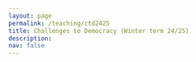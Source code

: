 ```yaml
---
layout: page
permalink: /teaching/ctd2425
title: Challenges to Democracy (Winter term 24/25)
description: 
nav: false
---
```


<html lang="en">
<head>
    <meta charset="UTF-8">
    <meta name="viewport" content="width=device-width, initial-scale=1.0">
    <title>Fancy Table</title>
    <style>
        .fancy-table {
            width: 100%;
            border-collapse: collapse;
            text-align: left;
            vertical-align: top;
        }
        .fancy-table th, .fancy-table td {
            padding: 12px;
            border: 1px solid #ddd;
            text-align: left;
            vertical-align: top;
        }
        .fancy-table th {
            background-color: #f4f4f4;
            font-weight: bold;
        }
        .fancy-table tr:nth-child(even) {
            background-color: #f9f9f9;
        }
        .fancy-table tr:hover {
            background-color: #f1f1f1;
        }

        .plain-table {
            width: 100%;
            text-align: left;
            vertical-align: top;
        }
        .plain-table th, .plain-table td {
            padding: 12px;
        }
    </style>
</head>
<body>
    <h3>Content</h3><br>
    <p>The seminar seeks to analyse the current challenges democratic regimes face. It is structured along three blocks. In the first block, we will learn about the essential features of a democracy and discover what shapes the quality of democracy. In a second block, we will engage with different empirical analyses of the current state of democratization and democratic systems. We will zero in on how institutions are sidelined; how actors, such as far-right parties, challenge democracies; and how democracy is threatened by crises. In the third block, we will look at potential solutions and scenarios of how democracy could cope with the current challenges. </p>
    You can download the most recent version of the syllabus <a href="{{ site.url }}assets/pdf/ctd2425/ctd_syllabus.pdf">here</a>.
    <br>

	The seminar takes place weekly, on Wednesday (12:15-13:45) in seminar room SCH 100.107.  
    <br>	
	<br>
	<h3>Material</h3>
	<br>
	<h4>Week 1: Introduction</h4>
	In this session, we will get to know each other and discuss some logistics about the seminar. Moreover, a brief introduction into the topic is given.  <br>
	<br>
	<a href="{{ site.url }}assets/pdf/ctd2425/introduction.pdf">Slides</a> <br>
	<br>
	<h4>Week 2: Concepts</h4>
	The second week is all about concepts on democracy. We will discuss different levels of abstraction in defining democracy and talk about the tension between some democratic principles.  <br>
	<br>
	<a href="{{ site.url }}assets/pdf/ctd2425/concepts.pdf">Slides</a><br>
	<br>
	<h4>Week 3: Democracy - A Winning Formula?</h4>
	We will discuss Fukuyama's influential work on "The End of History" and compare it with recent developments around the globe. What's the state of democracy nowadays? Moreover, the session will introduce students to different sources measuring the quality of democracy, which they can apply for their own projects.
	<br>
	<a href="{{ site.url }}assets/pdf/ctd2425/state_democracy.pdf">Slides</a><br>
	<br>
	<h4>Week 4: Field phase</h4>
	There is no session in this week. Instead, you will work on the podcast project. <br>
	<br>
	<h4>Week 5: Challenges and Facilitators of Democratizatio</h4>
	In this week, we will discuss potential causes of democratization. Moreover, we will engage with empirical articles that focus on facilitators and challenges of democratization. <br>
	<a href="{{ site.url }}assets/pdf/ctd2425/democratization.pdf">Slides</a><br>
	<br>
	